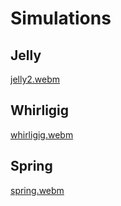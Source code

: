 # Simulations

## Jelly
[jelly2.webm](https://github.com/user-attachments/assets/b991bd24-df52-43ea-abad-d82998e0eee6)


## Whirligig
[whirligig.webm](https://github.com/user-attachments/assets/7eaba413-769e-4de9-b79a-e3a73ce06bde)


## Spring
[spring.webm](https://github.com/user-attachments/assets/bf8c8312-a740-4f71-92b7-8cc09d35d58a)

